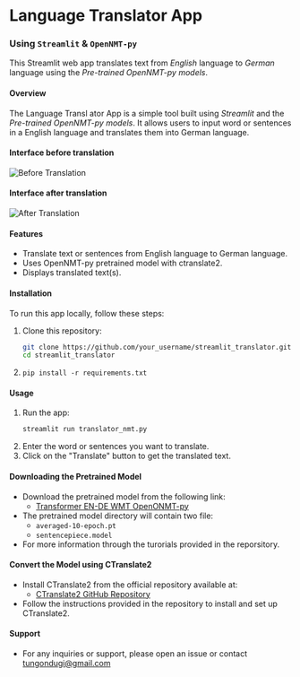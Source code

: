 # Language Translator App
### Using `Streamlit` & `OpenNMT-py`

This Streamlit web app translates text from *English* language to *German* language using the *Pre-trained OpenNMT-py models*.

#### Overview

The Language Transl  ator App is a simple tool built using *Streamlit* and the *Pre-trained OpenNMT-py models*. It allows users to input word or sentences in a English language and translates them into German language.
#### Interface before translation

![Before Translation](../streamlit_translator/img/01.jpg)

#### Interface after translation

![After Translation](../streamlit_translator/img/02.jpg)

#### Features

- Translate text or sentences from English language to German language.
- Uses OpenNMT-py pretrained model with ctranslate2.
- Displays translated text(s).

#### Installation

To run this app locally, follow these steps:

1. Clone this repository:

   ```bash
   git clone https://github.com/your_username/streamlit_translator.git
   cd streamlit_translator
   ```

2. `pip install -r requirements.txt`

#### Usage
 1. Run the app:
    ```bash
    streamlit run translator_nmt.py
    ```
2. Enter the word or sentences you want to translate.
3. Click on the "Translate" button to get the translated text.


#### Downloading the Pretrained Model

- Download the pretrained model from the following link:
  - [Transformer EN-DE WMT OpenONMT-py](https://s3.amazonaws.com/opennmt-models/transformer-ende-wmt-pyOnmt.tar.gz)
 - The pretrained model directory will contain two file:
    - `averaged-10-epoch.pt`
    - `sentencepiece.model`
 - For more information through the turorials provided in the reporsitory.

#### Convert the Model using CTranslate2

- Install CTranslate2 from the official repository available at:
  - [CTranslate2 GitHub Repository](https://github.com/OpenNMT/CTranslate2)
- Follow the instructions provided in the repository to install and set up CTranslate2.

#### Support
 - For any inquiries or support, please open an issue or contact [tungondugi@gmail.com](gmail.com)
